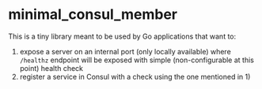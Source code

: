 # minimal_consul_member

This is a tiny library meant to be used by Go applications that want to:
 
 1. expose a server on an internal port (only locally available) where `/healthz`
   endpoint will be exposed with simple (non-configurable at this point) health check 
 1. register a service in Consul with a check using the one mentioned in 1)
